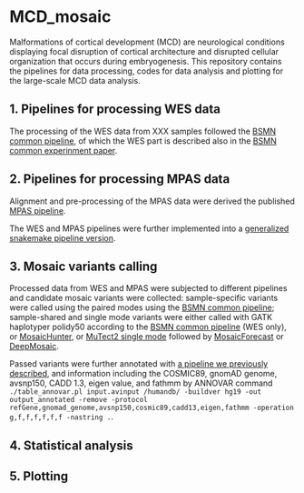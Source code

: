 # MCD_mosaic
Malformations of cortical development (MCD) are neurological conditions displaying focal disruption of cortical architecture and disrupted cellular organization that occurs during embryogenesis. This repository contains the pipelines for data processing, codes for data analysis and plotting for the large-scale MCD data analysis.

## 1. Pipelines for processing WES data
The processing of the WES data from XXX samples followed the [BSMN common pipeline](https://github.com/bsmn/bsmn-pipeline), of which the WES part is described also in the [BSMN common experinment paper](https://genomebiology.biomedcentral.com/articles/10.1186/s13059-021-02285-3). 


## 2. Pipelines for processing MPAS data
Alignment and pre-processing of the MPAS data were derived the published [MPAS pipeline](https://github.com/shishenyxx/Adult_brain_somatic_mosaicism/tree/master/pipelines/MPAS_and_snMPAS_processing_pipeline). 

The WES and MPAS pipelines were further implemented into a [generalized snakemake pipeline version](https://github.com/Gleeson-Lab/wxs_pipeline).

## 3. Mosaic variants calling
Processed data from WES and MPAS were subjected to different pipelines and candidate mosaic variants were collected: sample-specific variants were called using the paired modes using the [BSMN common pipeline](https://github.com/bsmn/bsmn-pipeline); sample-shared and single mode variants were either called with GATK haplotyper polidy50 according to the [BSMN common pipeline](https://github.com/bsmn/bsmn-pipeline) (WES only), or [MosaicHunter](https://github.com/shishenyxx/MCD_mosaic/tree/main/Pipelines/MosaicHunter), or [MuTect2 single mode]() followed by [MosaicForecast]() or [DeepMosaic](https://github.com/Virginiaxu/DeepMosaic). 

Passed variants were further annotated with [a pipeline we previously described](), and information including the COSMIC89, gnomAD genome, avsnp150, CADD 1.3, eigen value, and fathmm by ANNOVAR command `./table_annovar.pl input.avinput /humandb/ -buildver hg19 -out output_annotated -remove -protocol refGene,gnomad_genome,avsnp150,cosmic89,cadd13,eigen,fathmm -operation g,f,f,f,f,f,f -nastring .`.


## 4. Statistical analysis

## 5. Plotting
